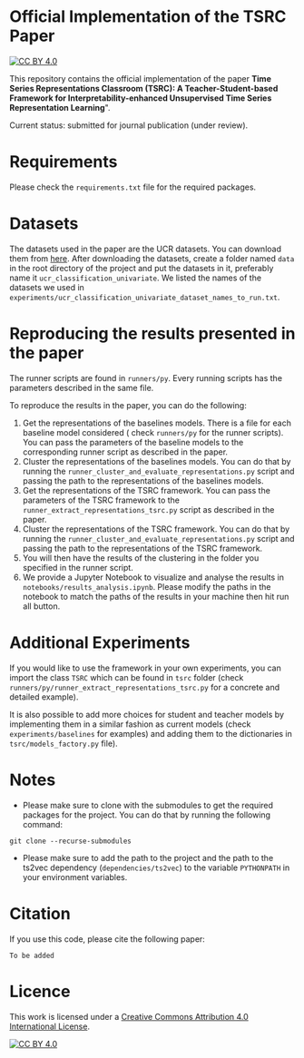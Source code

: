 # Official Implementation of the TSRC Paper

[![CC BY 4.0][cc-by-shield]][cc-by]

This repository contains the official implementation of the paper **Time Series Representations Classroom (TSRC): A
Teacher-Student-based Framework for Interpretability-enhanced Unsupervised Time Series Representation Learning**".

Current status: submitted for journal publication (under review).

# Requirements

Please check the `requirements.txt` file for the required packages.

# Datasets

The datasets used in the paper are the UCR datasets. You can download them
from [here](http://www.timeseriesclassification.com/Downloads/).
After downloading the datasets, create a folder named `data` in the root directory of the project and put
the datasets in it, preferably name it `ucr_classification_univariate`.
We listed the names of the datasets we used in `experiments/ucr_classification_univariate_dataset_names_to_run.txt`.

# Reproducing the results presented in the paper

The runner scripts are found in `runners/py`. Every running scripts has the parameters described in the same file.

To reproduce the results in the paper, you can do the following:

1. Get the representations of the baselines models. There is a file for each baseline model considered (
   check `runners/py`
   for the runner scripts).
   You can pass the parameters of the baseline models to the corresponding runner script as described in the paper.
2. Cluster the representations of the baselines models.
   You can do that by running the `runner_cluster_and_evaluate_representations.py` script and passing the path to the
   representations of the baselines models.
3. Get the representations of the TSRC framework.
   You can pass the parameters of the TSRC framework to the `runner_extract_representations_tsrc.py` script as described
   in the paper.
4. Cluster the representations of the TSRC framework.
   You can do that by running the `runner_cluster_and_evaluate_representations.py` script and passing the path to the
   representations of the TSRC framework.
5. You will then have the results of the clustering in the folder you specified in the runner script.
6. We provide a Jupyter Notebook to visualize and analyse the results in `notebooks/results_analysis.ipynb`. Please
   modify the paths
   in the notebook to match the paths of the results in your machine then hit run all button.

# Additional Experiments

If you would like to use the framework in your own experiments, you can import the class `TSRC` which can be found
in `tsrc` folder (check `runners/py/runner_extract_representations_tsrc.py` for a concrete and detailed example).

It is also possible to add more choices for student and teacher models by implementing them in a similar fashion as
current
models
(check `experiments/baselines` for examples) and adding them to the dictionaries in `tsrc/models_factory.py` file).

# Notes

* Please make sure to clone with the submodules to get the required packages for the project. You can do that by running
  the following command:

```
git clone --recurse-submodules
```

* Please make sure to add the path to the project and the path to the ts2vec dependency (`dependencies/ts2vec`) to the
  variable `PYTHONPATH` in your environment variables.

# Citation

If you use this code, please cite the following paper:

```
To be added
```

# Licence

This work is licensed under a
[Creative Commons Attribution 4.0 International License][cc-by].

[![CC BY 4.0][cc-by-image]][cc-by]

[cc-by]: http://creativecommons.org/licenses/by/4.0/

[cc-by-image]: https://i.creativecommons.org/l/by/4.0/88x31.png

[cc-by-shield]: https://img.shields.io/badge/License-CC%20BY%204.0-lightgrey.svg
